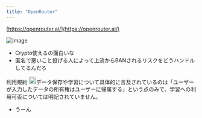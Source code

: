 ```yaml
---
title: "OpenRouter"
---
```


[https://openrouter.ai/](https://openrouter.ai/)

![image](https://gyazo.com/d0f3834f638ea75a9f5e91744ed31d33/thumb/1000)
- Crypto使えるの面白いな
- 匿名で悪いこと投げる人によって上流からBANされるリスクをどうハンドルしてるんだろ

利用規約
<img src='https://scrapbox.io/api/pages/nishio/GPT-4.5/icon' alt='GPT-4.5.icon' height="19.5"/>データ保存や学習について具体的に言及されているのは「ユーザーが入力したデータの所有権はユーザーに帰属する」という点のみで、学習への利用可否については明記されていません。
- うーん
